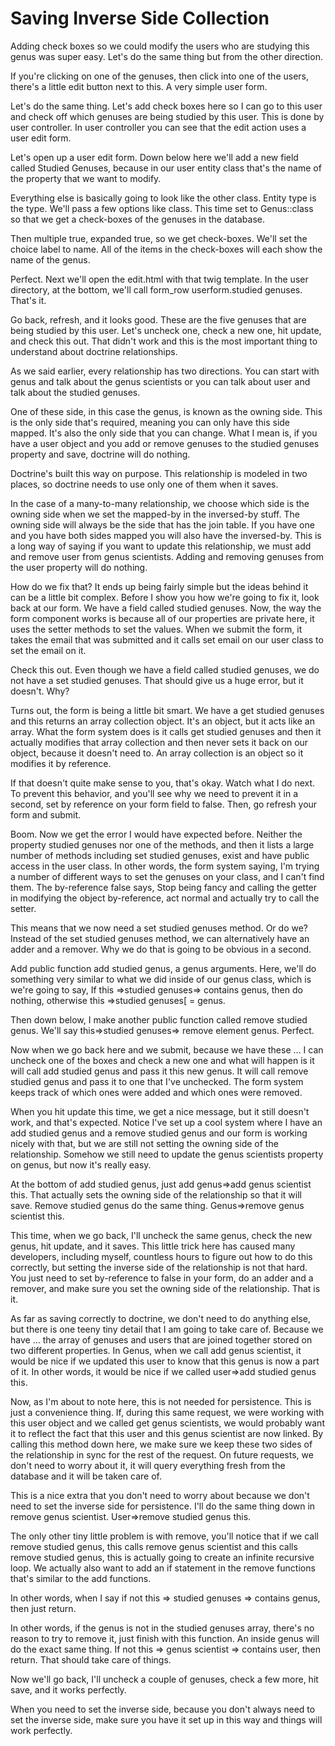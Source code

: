 # Saving Inverse Side Collection

Adding check boxes so we could modify the users who are studying this genus was super easy. Let's do the same thing but from the other direction.

If you're clicking on one of the genuses, then click into one of the users, there's a little edit button next to this. A very simple user form.

Let's do the same thing. Let's add check boxes here so I can go to this user and check off which genuses are being studied by this user. This is done by user controller. In user controller you can see that the edit action uses a user edit form.

Let's open up a user edit form. Down below here we'll add a new field called Studied Genuses, because in our user entity class that's the name of the property that we want to modify.

Everything else is basically going to look like the other class. Entity type is the type. We'll pass a few options like class. This time set to Genus::class so that we get a check-boxes of the genuses in the database.

Then multiple true, expanded true, so we get check-boxes. We'll set the choice label to name. All of the items in the check-boxes will each show the name of the genus.

Perfect. Next we'll open the edit.html with that twig template. In the user directory, at the bottom, we'll call form_row userform.studied genuses. That's it.

Go back, refresh, and it looks good. These are the five genuses that are being studied by this user. Let's uncheck one, check a new one, hit update, and check this out. That didn't work and this is the most important thing to understand about doctrine relationships.

As we said earlier, every relationship has two directions. You can start with genus and talk about the genus scientists or you can talk about user and talk about the studied genuses.

One of these side, in this case the genus, is known as the owning side. This is the only side that's required, meaning you can only have this side mapped. It's also the only side that you can change. What I mean is, if you have a user object and you add or remove genuses to the studied genuses property and save, doctrine will do nothing.

Doctrine's built this way on purpose. This relationship is modeled in two places, so doctrine needs to use only one of them when it saves.

In the case of a many-to-many relationship, we choose which side is the owning side when we set the mapped-by in the inversed-by stuff. The owning side will always be the side that has the join table. If you have one and you have both sides mapped you will also have the inversed-by. This is a long way of saying if you want to update this relationship, we must add and remove user from genus scientists. Adding and removing genuses from the user property will do nothing.

How do we fix that? It ends up being fairly simple but the ideas behind it can be a little bit complex. Before I show you how we're going to fix it, look back at our form. We have a field called studied genuses. Now, the way the form component works is because all of our properties are private here, it uses the setter methods to set the values. When we submit the form, it takes the email that was submitted and it calls set email on our user class to set the email on it.

Check this out. Even though we have a field called studied genuses, we do not have a set studied genuses. That should give us a huge error, but it doesn't. Why?

Turns out, the form is being a little bit smart. We have a get studied genuses and this returns an array collection object. It's an object, but it acts like an array. What the form system does is it calls get studied genuses and then it actually modifies that array collection and then never sets it back on our object, because it doesn't need to. An array collection is an object so it modifies it by reference.

If that doesn't quite make sense to you, that's okay. Watch what I do next. To prevent this behavior, and you'll see why we need to prevent it in a second, set by reference on your form field to false. Then, go refresh your form and submit.

Boom. Now we get the error I would have expected before. Neither the property studied genuses nor one of the methods, and then it lists a large number of methods including set studied genuses, exist and have public access in the user class. In other words, the form system saying, I'm trying a number of different ways to set the genuses on your class, and I can't find them. The by-reference false says, Stop being fancy and calling the getter in modifying the object by-reference, act normal and actually try to call the setter.

This means that we now need a set studied genuses method. Or do we? Instead of the set studied genuses method, we can alternatively have an adder and a remover. Why we do that is going to be obvious in a second.

Add public function add studied genus, a genus arguments. Here, we'll do something very similar to what we did inside of our genus class, which is we're going to say, If this =>studied genuses=> contains genus, then do nothing, otherwise this =>studied genuses[ = genus.

Then down below, I make another public function called remove studied genus. We'll say this=>studied genuses=> remove element genus. Perfect.

Now when we go back here and we submit, because we have these ... I can uncheck one of the boxes and check a new one and what will happen is it will call add studied genus and pass it this new genus. It will call remove studied genus and pass it to one that I've unchecked. The form system keeps track of which ones were added and which ones were removed.

When you hit update this time, we get a nice message, but it still doesn't work, and that's expected. Notice I've set up a cool system where I have an add studied genus and a remove studied genus and our form is working nicely with that, but we are still not setting the owning side of the relationship. Somehow we still need to update the genus scientists property on genus, but now it's really easy.

At the bottom of add studied genus, just add genus=>add genus scientist this. That actually sets the owning side of the relationship so that it will save. Remove studied genus do the same thing. Genus=>remove genus scientist this.

This time, when we go back, I'll uncheck the same genus, check the new genus, hit update, and it saves. This little trick here has caused many developers, including myself, countless hours to figure out how to do this correctly, but setting the inverse side of the relationship is not that hard. You just need to set by-reference to false in your form, do an adder and a remover, and make sure you set the owning side of the relationship. That is it.

As far as saving correctly to doctrine, we don't need to do anything else, but there is one teeny tiny detail that I am going to take care of. Because we have ... the array of genuses and users that are joined together stored on two different properties. In Genus, when we call add genus scientist, it would be nice if we updated this user to know that this genus is now a part of it. In other words, it would be nice if we called user=>add studied genus this.

Now, as I'm about to note here, this is not needed for persistence. This is just a convenience thing. If, during this same request, we were working with this user object and we called get genus scientists, we would probably want it to reflect the fact that this user and this genus scientist are now linked. By calling this method down here, we make sure we keep these two sides of the relationship in sync for the rest of the request. On future requests, we don't need to worry about it, it will query everything fresh from the database and it will be taken care of.

This is a nice extra that you don't need to worry about because we don't need to set the inverse side for persistence. I'll do the same thing down in remove genus scientist. User=>remove studied genus this.

The only other tiny little problem is with remove, you'll notice that if we call remove studied genus, this calls remove genus scientist and this calls remove studied genus, this is actually going to create an infinite recursive loop. We actually also want to add an if statement in the remove functions that's similar to the add functions.

In other words, when I say if not this => studied genuses => contains genus, then just return.

In other words, if the genus is not in the studied genuses array, there's no reason to try to remove it, just finish with this function. An inside genus will do the exact same thing. If not this => genus scientist => contains user, then return. That should take care of things.

Now we'll go back, I'll uncheck a couple of genuses, check a few more, hit save, and it works perfectly.

When you need to set the inverse side, because you don't always need to set the inverse side, make sure you have it set up in this way and things will work perfectly.
